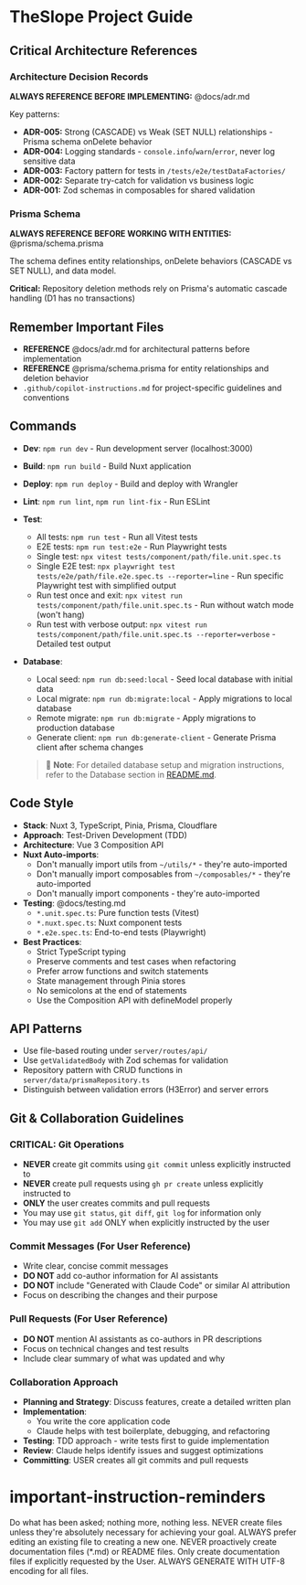 # TheSlope Project Guide

## Critical Architecture References

### Architecture Decision Records
**ALWAYS REFERENCE BEFORE IMPLEMENTING:** @docs/adr.md

Key patterns:
- **ADR-005:** Strong (CASCADE) vs Weak (SET NULL) relationships - Prisma schema onDelete behavior
- **ADR-004:** Logging standards - `console.info`/`warn`/`error`, never log sensitive data
- **ADR-003:** Factory pattern for tests in `/tests/e2e/testDataFactories/`
- **ADR-002:** Separate try-catch for validation vs business logic
- **ADR-001:** Zod schemas in composables for shared validation

### Prisma Schema
**ALWAYS REFERENCE BEFORE WORKING WITH ENTITIES:** @prisma/schema.prisma

The schema defines entity relationships, onDelete behaviors (CASCADE vs SET NULL), and data model.

**Critical:** Repository deletion methods rely on Prisma's automatic cascade handling (D1 has no transactions)

## Remember Important Files
- **REFERENCE** @docs/adr.md for architectural patterns before implementation
- **REFERENCE** @prisma/schema.prisma for entity relationships and deletion behavior
- `.github/copilot-instructions.md` for project-specific guidelines and conventions

## Commands
- **Dev**: `npm run dev` - Run development server (localhost:3000)
- **Build**: `npm run build` - Build Nuxt application
- **Deploy**: `npm run deploy` - Build and deploy with Wrangler
- **Lint**: `npm run lint`, `npm run lint-fix` - Run ESLint
- **Test**: 
  - All tests: `npm run test` - Run all Vitest tests
  - E2E tests: `npm run test:e2e` - Run Playwright tests
  - Single test: `npx vitest tests/component/path/file.unit.spec.ts`
  - Single E2E test: `npx playwright test tests/e2e/path/file.e2e.spec.ts --reporter=line` - Run specific Playwright test with simplified output
  - Run test once and exit: `npx vitest run tests/component/path/file.unit.spec.ts` - Run without watch mode (won't hang)
  - Run test with verbose output: `npx vitest run tests/component/path/file.unit.spec.ts --reporter=verbose` - Detailed test output
- **Database**:
  - Local seed: `npm run db:seed:local` - Seed local database with initial data
  - Local migrate: `npm run db:migrate:local` - Apply migrations to local database
  - Remote migrate: `npm run db:migrate` - Apply migrations to production database
  - Generate client: `npm run db:generate-client` - Generate Prisma client after schema changes
  
  > 📝 **Note**: For detailed database setup and migration instructions, refer to the Database section in [README.md](./README.md).

## Code Style
- **Stack**: Nuxt 3, TypeScript, Pinia, Prisma, Cloudflare
- **Approach**: Test-Driven Development (TDD)
- **Architecture**: Vue 3 Composition API
- **Nuxt Auto-imports**: 
  - Don't manually import utils from `~/utils/*` - they're auto-imported
  - Don't manually import composables from `~/composables/*` - they're auto-imported
  - Don't manually import components - they're auto-imported
- **Testing**: @docs/testing.md
  - `*.unit.spec.ts`: Pure function tests (Vitest)
  - `*.nuxt.spec.ts`: Nuxt component tests
  - `*.e2e.spec.ts`: End-to-end tests (Playwright)
- **Best Practices**:
  - Strict TypeScript typing
  - Preserve comments and test cases when refactoring
  - Prefer arrow functions and switch statements
  - State management through Pinia stores
  - No semicolons at the end of statements
  - Use the Composition API with defineModel properly

## API Patterns
- Use file-based routing under `server/routes/api/`
- Use `getValidatedBody` with Zod schemas for validation
- Repository pattern with CRUD functions in `server/data/prismaRepository.ts`
- Distinguish between validation errors (H3Error) and server errors

## Git & Collaboration Guidelines

### CRITICAL: Git Operations
- **NEVER** create git commits using `git commit` unless explicitly instructed to
- **NEVER** create pull requests using `gh pr create` unless explicitly instructed to
- **ONLY** the user creates commits and pull requests
- You may use `git status`, `git diff`, `git log` for information only
- You may use `git add` ONLY when explicitly instructed by the user

### Commit Messages (For User Reference)
- Write clear, concise commit messages
- **DO NOT** add co-author information for AI assistants
- **DO NOT** include "Generated with Claude Code" or similar AI attribution
- Focus on describing the changes and their purpose

### Pull Requests (For User Reference)
- **DO NOT** mention AI assistants as co-authors in PR descriptions
- Focus on technical changes and test results
- Include clear summary of what was updated and why

### Collaboration Approach
- **Planning and Strategy**: Discuss features, create a detailed written plan
- **Implementation**:
  - You write the core application code
  - Claude helps with test boilerplate, debugging, and refactoring
- **Testing**: TDD approach - write tests first to guide implementation
- **Review**: Claude helps identify issues and suggest optimizations
- **Committing**: USER creates all git commits and pull requests
# important-instruction-reminders
Do what has been asked; nothing more, nothing less.
NEVER create files unless they're absolutely necessary for achieving your goal.
ALWAYS prefer editing an existing file to creating a new one.
NEVER proactively create documentation files (*.md) or README files. Only create documentation files if explicitly requested by the User.
ALWAYS GENERATE WITH UTF-8 encoding for all files.